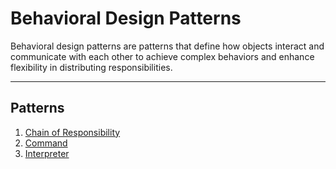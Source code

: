 # Behavioral Design Patterns

Behavioral design patterns are patterns that define how objects 
interact and communicate with each other to achieve complex 
behaviors and enhance flexibility in distributing responsibilities.

---

## Patterns

1. [Chain of Responsibility](chainofresponsibility/ChainOfResponsibility.md)
2. [Command](command/Command.md)
3. [Interpreter](interpreter/Interpreter.md)
